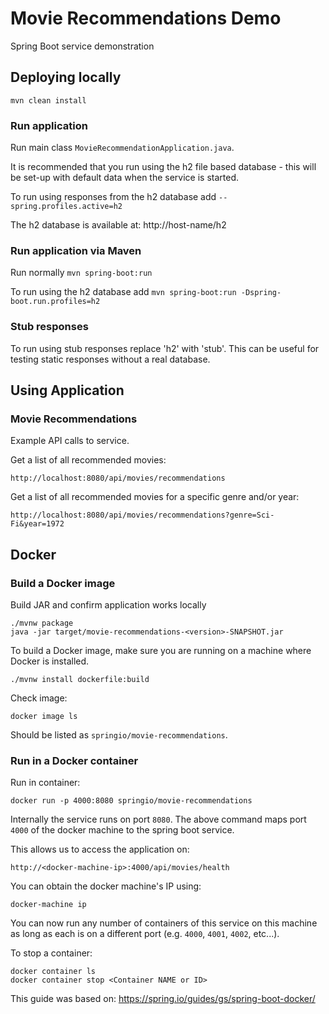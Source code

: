 # Movie Recommendations Demo
Spring Boot service demonstration

## Deploying locally

```
mvn clean install
```

### Run application

Run main class `MovieRecommendationApplication.java`.

It is recommended that you run using the h2 file based database - this will be set-up with default data when the service is started.

To run using responses from the h2 database add `--spring.profiles.active=h2`

The h2 database is available at:
http://host-name/h2

### Run application via Maven

Run normally `mvn spring-boot:run`

To run using the h2 database add `mvn spring-boot:run -Dspring-boot.run.profiles=h2`

### Stub responses

To run using stub responses replace 'h2' with 'stub'. This can be useful for testing static responses without a real database.

## Using Application

### Movie Recommendations

Example API calls to service.

Get a list of all recommended movies:
```
http://localhost:8080/api/movies/recommendations
```

Get a list of all recommended movies for a specific genre and/or year:
```
http://localhost:8080/api/movies/recommendations?genre=Sci-Fi&year=1972
```

## Docker

### Build a Docker image

Build JAR and confirm application works locally

```
./mvnw package
java -jar target/movie-recommendations-<version>-SNAPSHOT.jar
```

To build a Docker image, make sure you are running on a machine where Docker is installed.

```
./mvnw install dockerfile:build
```

Check image:
```
docker image ls
```
Should be listed as `springio/movie-recommendations`.

### Run in a Docker container

Run in container:
```
docker run -p 4000:8080 springio/movie-recommendations
```

Internally the service runs on port `8080`. The above command maps port `4000` of the docker machine to the spring boot service.

This allows us to access the application on:

```
http://<docker-machine-ip>:4000/api/movies/health
```

You can obtain the docker machine's IP using:
```
docker-machine ip
```

You can now run any number of containers of this service on this machine as long as each is on a different port (e.g. `4000`, `4001`, `4002`, etc...).

To stop a container:
```
docker container ls
docker container stop <Container NAME or ID>
```

This guide was based on: https://spring.io/guides/gs/spring-boot-docker/



